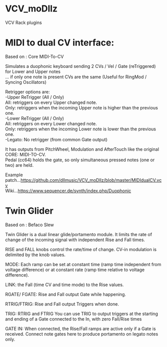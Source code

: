 # VCV_moDllz 
VCV Rack plugins

# MIDI to dual CV interface:

Based on : Core MIDI-To-CV

Simulates a duophonic keyboard sending 2 CVs / Vel / Gate (reTriggered) for Lower and Upper notes  
... if only one note is present CVs are the same (Useful for RingMod / Syncing Oscillators)  

Retrigger options are:  
-Upper ReTrigger (All / Only)  
All: retriggers on every Upper changed note.  
Only: retriggers when the incoming Upper note is higher than the previous one.  
-Lower ReTrigger (All / Only)  
All: retriggers on every Lower changed note.  
Only: retriggers when the incoming Lower note is lower than the previous one.  
-Legato: No retrigger (from common Gate output)

It has outputs from PitchWheel, Modulation and AfterTouch like the original CORE: MIDI-TO-CV.  
Pedal (cc64) holds the gate, so only simultaneous pressed notes (one or two) are held.

Example patch...https://github.com/dllmusic/VCV_moDllz/blob/master/MIDIdualCV.vcv  
Wiki...https://www.sequencer.de/synth/index.php/Duophonic

# Twin Glider

Based on : Befaco Slew

Twin Glider is a dual linear glide/portamento module.
It limits the rate of change of the incoming signal with independent Rise and Fall times.

RISE and FALL knobs control the rate/time of change.
CV-in modulation is delimited by the knob values.

MODE: Each ramp can be set at constant time (ramp time independent from voltage difference) or at constant rate (ramp time relative to  voltage difference).

LINK: the Fall (time CV and time mode) to the Rise values.

RGATE/ FGATE: Rise and Fall output Gate while happening. 

RTRIG/FTRIG: Rise and Fall output Triggers when done. 

TRIG: RTRIG and FTRIG
You can use TRIG to output triggers at the starting and ending of a Gate connected to the In, with zero Fall/Rise times

GATE IN: When connected, the Rise/Fall ramps are active only if a Gate is received. Connect note gates here to produce portamento on legato notes only.
